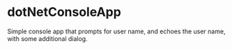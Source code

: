 # dotNetConsoleApp
Simple console app that prompts for user name, and echoes the user name, with some additional dialog.
